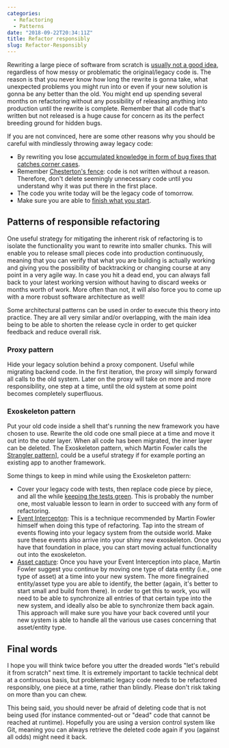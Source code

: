 ```yaml
---
categories:
  - Refactoring
  - Patterns
date: "2018-09-22T20:34:11Z"
title: Refactor responsibly
slug: Refactor-Responsibly
---
```


Rewriting a large piece of software from scratch is [usually not a good idea](https://www.joelonsoftware.com/2000/04/06/things-you-should-never-do-part-i/), regardless of how messy or problematic the original/legacy code is. The reason is that you never know how long the rewrite is gonna take, what unexpected problems you might run into or even if your new solution is gonna be any better than the old. You might end up spending several months on refactoring without any possibility of releasing anything into production until the rewrite is complete. Remember that all code that's written but not released is a huge cause for concern as its the perfect breeding ground for hidden bugs.

If you are not convinced, here are some other reasons why you should be careful with mindlessly throwing away legacy code:

- By rewriting you lose [accumulated knowledge in form of bug fixes that catches corner cases](http://cdn.pols.co.uk/papers/agile-approach-to-legacy-systems.pdf).
- Remember [Chesterton's fence](https://abovethelaw.com/2014/01/the-fallacy-of-chestertons-fence/): code is not written without a reason. Therefore, don't delete seemingly unnecessary code until you understand why it was put there in the first place.
- The code you write today will be the legacy code of tomorrow.
- Make sure you are able to [finish what you start](../last-week-mindset).

## Patterns of responsible refactoring

One useful strategy for mitigating the inherent risk of refactoring is to isolate the functionality you want to rewrite into smaller chunks. This will enable you to release small pieces code into production continuously, meaning that you can verify that what you are building is actually working and giving you the possibility of backtracking or changing course at any point in a very agile way. In case you hit a dead end, you can always fall back to your latest working version without having to discard weeks or months worth of work.
More often than not, it will also force you to come up with a more robust software architecture as well!

Some architectural patterns can be used in order to execute this theory into practice. They are all very similar and/or overlapping, with the main idea being to be able to shorten the release cycle in order to get quicker feedback and reduce overall risk.

### Proxy pattern

Hide your legacy solution behind a proxy component. Useful while migrating backend code. In the first iteration, the proxy will simply forward all calls to the old system. Later on the proxy will take on more and more responsibility, one step at a time, until the old system at some point becomes completely superfluous.

### Exoskeleton pattern

Put your old code inside a shell that's running the new framework you have chosen to use. Rewrite the old code one small piece at a time and move it out into the outer layer. When all code has been migrated, the inner layer can be deleted. The Exoskeleton pattern, which Martin Fowler calls the [Strangler pattern](https://www.martinfowler.com/bliki/StranglerApplication.html)], could be a useful strategy if for example porting an existing app to another framework.

Some things to keep in mind while using the Exoskeleton pattern:

- Cover your legacy code with tests, then replace code piece by piece, and all the while [keeping the tests green](https://www.youtube.com/watch?v=aWiwDdx_rdo). This is probably the number one, most valuable lesson to learn in order to succeed with any form of refactoring.
- [Event Intercepton](https://www.martinfowler.com/bliki/EventInterception.html): This is a technique recommended by Martin Fowler himself when doing this type of refactoring. Tap into the stream of events flowing into your legacy system from the outside world. Make sure these events also arrive into your shiny new exoskeleton. Once you have that foundation in place, you can start moving actual functionality out into the exoskeleton.
- [Asset capture](https://www.martinfowler.com/bliki/AssetCapture.html): Once you have your Event Interception into place, Martin Fowler suggest you continue by moving one type of data entity (i.e., one type of asset) at a time into your new system. The more finegrained entity/asset type you are able to identify, the better (again, it's better to start small and build from there). In order to get this to work, you will need to be able to synchronize all entries of that certain type into the new system, and ideally also be able to synchronize them back again. This approach will make sure you have your back covered until your new system is able to handle all the various use cases concerning that asset/entity type.

## Final words

I hope you will think twice before you utter the dreaded words "let's rebuild it from scratch" next time. It is extremely important to tackle technical debt at a continuous basis, but problematic legacy code needs to be refactored responsibly, one piece at a time, rather than blindly. Please don't risk taking on more than you can chew.

This being said, you should never be afraid of deleting code that is not being used (for instance commented-out or "dead" code that cannot be reached at runtime). Hopefully you are using a version control system like Git, meaning you can always retrieve the deleted code again if you (against all odds) might need it back.
